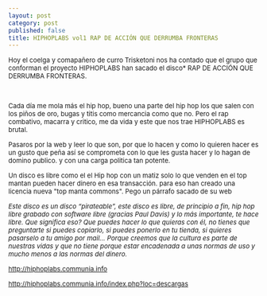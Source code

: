 ```yaml
---
layout: post
category: post
published: false
title: HIPHOPLABS vol1 RAP DE ACCIÓN QUE DERRUMBA FRONTERAS
---
```


<p><span style="font-size: small;">Hoy el coelga y comapañero de curro Trisketoni nos ha contado que el grupo que conforman el proyecto HIPHOPLABS han sacado el disco* RAP DE ACCIÓN QUE DERRUMBA FRONTERAS. </span></p><p><span style="font-size: small;"><br /></span></p><p><span style="font-size: small;">Cada día me mola más el hip hop, bueno una parte del hip hop los que salen con los piños de oro, bugas y titis como mercancia como que no. Pero el rap combativo, macarra y critico, me da vida y este que nos trae HIPHOPLABS es brutal. </span></p><p><span style="font-size: small;"> Pasaros por la web y leer lo que son, por que lo hacen y como lo quieren hacer es un gusto que peña así se comprometa con lo que les gusta hacer y lo hagan de domino publico. y con una carga politica tan potente.</span></p><p><span style="font-size: small;">Un disco es libre como el el Hip hop con un matiz solo lo que venden en el top mantan pueden hacer dinero en esa transacción. para eso han creado una licencia nueva "top manta commons". Pego un párrafo sacado de su web</span></p><p><em><span style="font-size: small;"> Este disco es un disco “pirateable”, este disco es libre, de principio a fin, hip hop libre grabado con software libre (gracias Paul Davis) y lo más importante, te hace libre. Que significa eso? Que puedes hacer lo que quieras con él, no tienes que preguntarte si puedes copiarlo, si puedes ponerlo en tu tienda, si quieres pasarselo a tu amigo por mail... Porque creemos que la cultura es parte de nuestras vidas y que no tiene porque estar encadenada a unas normas de uso y mucho menos a las normas del dinero. </span></em></p><p><span style="font-size: small;"><a href="http://hiphoplabs.communia.info">http://hiphoplabs.communia.info </a></span></p><p><span style="font-size: small;"><a href="http://hiphoplabs.communia.info/index.php?loc=descargas">http://hiphoplabs.communia.info/index.php?loc=descargas</a></span></p>